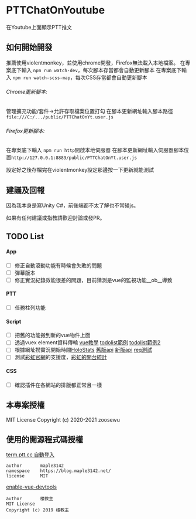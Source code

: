 # PTTChatOnYoutube
在Youtube上面顯示PTT推文

## 如何開始開發


推薦使用violentmonkey，並使用chrome開發，Firefox無法載入本地檔案。
在專案底下輸入 ```npm run watch-dev```，每次腳本存當都會自動更新腳本
在專案底下輸入 ```npm run watch-scss-map```，每次CSS存當都會自動更新腳本
###### Chrome更新腳本: 
管理擴充功能/套件->允許存取檔案位置打勾
在腳本更新網址輸入腳本路徑```file:///C:/.../public/PTTChatOnYt.user.js```

###### Firefox更新腳本: 
在專案底下輸入 ```npm run http```開啟本地伺服器
在腳本更新網址輸入伺服器腳本位置```http://127.0.0.1:8889/public/PTTChatOnYt.user.js```

設定好之後存檔完在violentmonkey設定那邊按一下更新就能測試

## 建議及回報

因為我本身是寫Unity C#，前後端都不太了解也不常碰js。

如果有任何建議或指教請歡迎討論或發PR。

## TODO List
#### App
- [ ] 修正自動滾動功能有時候會失敗的問題
- [ ] 彈幕版本
- [ ] 修正實況紀錄效能很差的問題，目前猜測是vue的監視功能__ob__導致

#### PTT
- [ ] 任務柱列功能

#### Script
- [ ] 把舊的功能搬到新的vue物件上面
- [ ] 透過vuex element資料傳輸 [vue教學](https://ithelp.ithome.com.tw/users/20107673/ironman/1470?page=1) [todolist範例](https://codepen.io/oddvalue/pen/dpBGpj) [todolist範例2](https://codepen.io/mkumaran/pen/vZgara?editors=1010)
- [ ] 根據網址撈實況開始時間[HoloStats](https://github.com/PoiScript/HoloStats/tree/master) [舊版api](https://holo.poi.cat/api/v3/streams_report?ids=skSmTEnAyGk&metrics=youtube_stream_viewer&start_at=0&end_at=0) [新版api](https://holo.poi.cat/api/v3/streams_report?ids=77OTDrqhN80&metrics=youtube_stream_viewer&start_at=0&end_at=0) [req測試](https://reqbin.com/)
- [ ] 測試[彩虹官網](https://niji-mado.web.app/home)的支援度，[彩虹的開台統計](https://2434analytics.com/rank/dailyView.html)

#### CSS 
- [ ] 確認插件在各網站的排版都正常且一樣

## 本專案授權

MIT License
Copyright (c) 2020-2021 zoosewu

## 使用的開源程式碼授權
[term.ptt.cc 自動登入](https://openuserjs.org/scripts/maple3142/term.ptt.cc_%E8%87%AA%E5%8B%95%E7%99%BB%E5%85%A5)
```
author       maple3142
namespace    https://blog.maple3142.net/
license      MIT
```
[enable-vue-devtools](https://github.com/52cik/enable-vue-devtools)
```
author       楼教主
MIT License
Copyright (c) 2019 楼教主
```